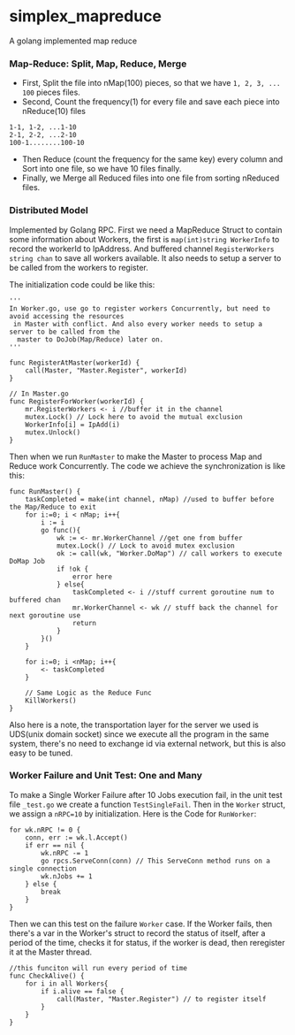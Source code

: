 # simplex_mapreduce
A golang implemented map reduce

### Map-Reduce: Split, Map, Reduce, Merge

- First, Split the file into nMap(100) pieces, so that we have `1, 2, 3, ... 100` pieces files.
- Second, Count the frequency(1) for every file and save each piece into nReduce(10) files
```
1-1, 1-2, ...1-10
2-1, 2-2, ...2-10
100-1........100-10
```
- Then Reduce (count the frequency for the same key) every column and Sort into one file, so we have 10 files finally.
- Finally, we Merge all Reduced files into one file from sorting nReduced  files.


### Distributed Model

Implemented by Golang RPC. First we need a MapReduce Struct to contain some information about Workers, the first is `map(int)string WorkerInfo` to record the workerId to IpAddress. And buffered channel `RegisterWorkers string chan` to save all workers available. It also needs to setup a server to be called from the workers to register.

The initialization code could be like this:

```
'''
In Worker.go, use go to register workers Concurrently, but need to avoid accessing the resources
 in Master with conflict. And also every worker needs to setup a server to be called from the
  master to DoJob(Map/Reduce) later on.
'''

func RegisterAtMaster(workerId) {
    call(Master, "Master.Register", workerId)
}

// In Master.go
func RegisterForWorker(workerId) {
    mr.RegisterWorkers <- i //buffer it in the channel
    mutex.Lock() // Lock here to avoid the mutual exclusion
    WorkerInfo[i] = IpAdd(i)
    mutex.Unlock()
}
```

Then when we run `RunMaster` to make the Master to process Map and Reduce work Concurrently. The code we achieve the synchronization is like this:

```
func RunMaster() {
    taskCompleted = make(int channel, nMap) //used to buffer before the Map/Reduce to exit
    for i:=0; i < nMap; i++{
        i := i
        go func(){
            wk := <- mr.WorkerChannel //get one from buffer
            mutex.Lock() // Lock to avoid mutex exclusion
            ok := call(wk, "Worker.DoMap") // call workers to execute DoMap Job
            if !ok {
                error here
            } else{
                taskCompleted <- i //stuff current goroutine num to buffered chan
                mr.WorkerChannel <- wk // stuff back the channel for next goroutine use
                return
            }
        }()
    }

    for i:=0; i <nMap; i++{
        <- taskCompleted
    }

    // Same Logic as the Reduce Func
    KillWorkers()
}
```

Also here is a note, the transportation layer for the server we used is UDS(unix domain socket) since we execute all the program in the same system, there's no need to exchange id via external network, but this is also easy to be tuned.

### Worker Failure and Unit Test: One and Many

To make a Single Worker Failure after 10 Jobs execution fail, in the unit test file `_test.go` we create a function `TestSingleFail`. Then in the `Worker` struct, we assign a `nRPC=10` by initialization. Here is the Code for `RunWorker`:

```
for wk.nRPC != 0 {
    conn, err := wk.l.Accept()
    if err == nil {
        wk.nRPC -= 1
        go rpcs.ServeConn(conn) // This ServeConn method runs on a single connection
        wk.nJobs += 1
    } else {
        break
    }
}
```

Then we can this test on the failure `Worker` case. If the Worker fails, then there's a var in the Worker's struct to record the status of itself, after a period of the time, checks it for status, if the worker is dead, then reregister it at the Master thread.

```
//this funciton will run every period of time
func CheckAlive() {
    for i in all Workers{
        if i.alive == false {
            call(Master, "Master.Register") // to register itself
        }
    }
}
```

